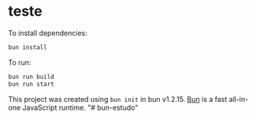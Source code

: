 # teste

To install dependencies:

```bash
bun install
```

To run:

```bash
bun run build
bun run start
```

This project was created using `bun init` in bun v1.2.15. [Bun](https://bun.sh) is a fast all-in-one JavaScript runtime.
"# bun-estudo" 
